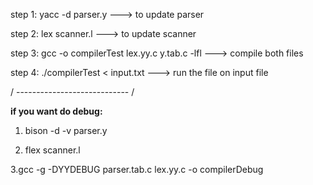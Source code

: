 step 1: 
yacc -d parser.y  --->  to update parser

step 2:
lex scanner.l ---> to update scanner

step 3:
gcc -o compilerTest lex.yy.c y.tab.c -lfl ---> compile both files

step 4:
./compilerTest < input.txt ---> run the file on input file


/ ---------------------------- /

**if you want do debug:**
1. bison -d -v parser.y


2. flex scanner.l


3.gcc -g -DYYDEBUG parser.tab.c lex.yy.c -o compilerDebug

